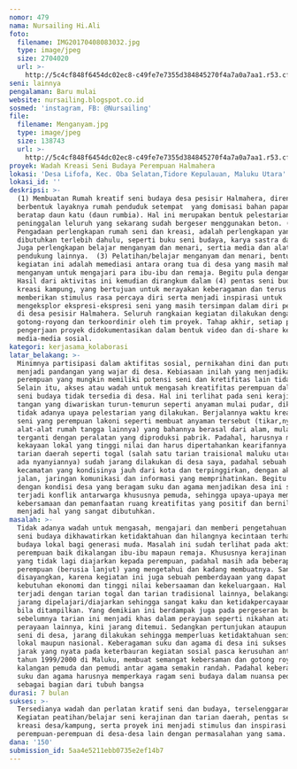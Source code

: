 ```yaml
---
nomor: 479
nama: Nursailing Hi.Ali
foto:
  filename: IMG20170408083032.jpg
  type: image/jpeg
  size: 2704020
  url: >-
    http://5c4cf848f6454dc02ec8-c49fe7e7355d384845270f4a7a0a7aa1.r53.cf2.rackcdn.com/9fd4a2f0-145e-4ba1-a454-91b5223a4ae9/IMG20170408083032.jpg
seni: lainnya
pengalaman: Baru mulai
website: nursailing.blogspot.co.id
sosmed: 'instagram, FB: @Nursailing'
file:
  filename: Menganyam.jpg
  type: image/jpeg
  size: 138743
  url: >-
    http://5c4cf848f6454dc02ec8-c49fe7e7355d384845270f4a7a0a7aa1.r53.cf2.rackcdn.com/9e45d9e3-21c1-495b-bccf-4321a1763ca4/Menganyam.jpg
proyek: Wadah Kreasi Seni Budaya Perempuan Halmahera
lokasi: 'Desa Lifofa, Kec. Oba Selatan,Tidore Kepulauan, Maluku Utara'
lokasi_id: ''
deskripsi: >-
  (1) Membuatan Rumah kreatif seni budaya desa pesisir Halmahera, direncanakan
  berbentuk layaknya rumah penduduk setempat  yang domisasi bahan papan kayu dan
  beratap daun katu (daun rumbia). Hal ini merupakan bentuk pelestarian rumah
  peninggalan leluruh yang sekarang sudah bergeser menggunakan beton. (2)
  Pengadaan perlengkapan rumah seni dan kreasi, adalah perlengkapan yang paling
  dibutuhkan terlebih dahulu, seperti buku seni budaya, karya sastra dan kreasi.
  Juga perlengkapan belajar menganyam dan menari, sertia media dan alat
  pendukung lainnya.  (3) Pelatihan/belajar menganyam dan menari, bentuk
  kegiatan ini adalah memediasi antara orang tua di desa yang masih mahir
  menganyam untuk mengajari para ibu-ibu dan remaja. Begitu pula dengan menari.
  Hasil dari aktivitas ini kemudian dirangkum dalam (4) pentas seni budaya dan
  kreasi kampung, yang bertujuan untuk merayakan keberagaman dan terus
  memberikan stimulus rasa percaya diri serta menjadi inspirasi untuk
  mengeksplor ekspresi-ekspresi seni yang masih tersimpan dalam diri perempuan
  di desa pesisir Halmahera. Seluruh rangkaian kegiatan dilakukan dengan prinsip
  gotong-royong dan terkoordinir oleh tim proyek. Tahap akhir, setiap proses
  pengerjaan proyek didokumentasikan dalam bentuk video dan di-share ke
  media-media sosial.
kategori: kerjasama_kolaborasi
latar_belakang: >-
  Minimnya partisipasi dalam aktifitas sosial, pernikahan dini dan putus sekolah
  menjadi pandangan yang wajar di desa. Kebiasaan inilah yang menjadikan
  perempuan yang mungkin memiliki potensi seni dan kretifitas lain tidak nampak.
  Selain itu, akses atau wadah untuk mengasah kreatifitas perempuan dalam bidang
  seni budaya tidak tersedia di desa. Hal ini terlihat pada seni kerajinan
  tangan yang diwariskan turun-temurun seperti anyaman mulai pudar, dikarenakan
  tidak adanya upaya pelestarian yang dilakukan. Berjalannya waktu kreatifitas
  seni yang perempuan lakoni seperti membuat anyaman tersebut (tikar,nyiru, dan
  alat-alat rumah tangga lainnya) yang bahannya berasal dari alam, mulai
  terganti dengan peralatan yang diproduksi pabrik. Padahal, harusnya menjadi
  kekayaan lokal yang tinggi nilai dan harus dipertahankan kearifannya. Adapula
  tarian daerah seperti togal (salah satu tarian traisional maluku utara yang
  ada nyanyiannya) sudah jarang dilakukan di desa saya, padahal sebuah desa
  kecamatan yang kondisinya jauh dari kota dan terpinggirkan, dengan akses
  jalan, jaringan komunikasi dan informasi yang memprihatinkan. Begitu pula
  dengan kondisi desa yang beragam suku dan agama menjadikan desa ini sering
  terjadi konflik antarwarga khususnya pemuda, sehingga upaya-upaya memupuk
  kebersamaan dan pemanfaatan ruang kreatifitas yang positif dan bernilai seni
  menjadi hal yang sangat dibutuhkan.
masalah: >-
  Tidak adanya wadah untuk mengasah, mengajari dan memberi pengetahuan tentang
  seni budaya dikhawatirkan ketidaktahuan dan hilangnya kecintaan terhadap seni
  budaya lokal bagi generasi muda. Masalah ini sudah terlihat pada aktivitas
  perempuan baik dikalangan ibu-ibu mapaun remaja. Khususnya kerajinan anyaman
  yang tidak lagi diajarkan kepada perempuan, padahal masih ada beberapa
  perempuan (berusia lanjut) yang mengetahui dan kadang membuatnya. Sangat
  disayangkan, karena kegiatan ini juga sebuah pemberdayaan yang dapat membantu
  kebutuhan ekonomi dan tinggi nilai kebersaaman dan kekeluargaan. Hal serupa
  terjadi dengan tarian togal dan tarian tradisional lainnya, belakangan sudah
  jarang dipelajari/diajarkan sehingga sangat kaku dan ketidakpercayaan diri
  bila ditampilkan. Yang demikian ini berdampak juga pada pergeseran budaya yang
  sebelumnya tarian ini menjadi khas dalam perayaan seperti nikahan atau
  perayaan lainnya, kini jarang ditemui. Sedangkan pertunjukan ataupun pentas
  seni di desa, jarang dilakukan sehingga memperluas ketidaktahuan seni budaya
  lokal maupun nasional. Keberagaman suku dan agama di desa ini sukses membuat
  jarak yang nyata pada keterbauran kegiatan sosial pasca kerusuhan antara agama
  tahun 1999/2000 di Maluku, membuat semangat kebersaman dan gotong royong di
  kalangan pemuda dan pemudi antar agama semakin randah. Padahal keberagaman
  suku dan agama harusnya memperkaya ragam seni budaya dalam nuansa pedesaan
  sebagai bagian dari tubuh bangsa
durasi: 7 bulan
sukses: >-
  Tersedianya wadah dan perlatan kratif seni dan budaya, terselenggaranaya
  Kegiatan peatihan/belajar seni kerajinan dan tarian daerah, pentas seni dan
  kreasi desa/kampung, serta proyek ini menjadi stimulus dan inspirasi ekspres
  perempuan-perempuan di desa-desa lain dengan permasalahan yang sama.
dana: '150'
submission_id: 5aa4e5211ebb0735e2ef14b7
---
```

